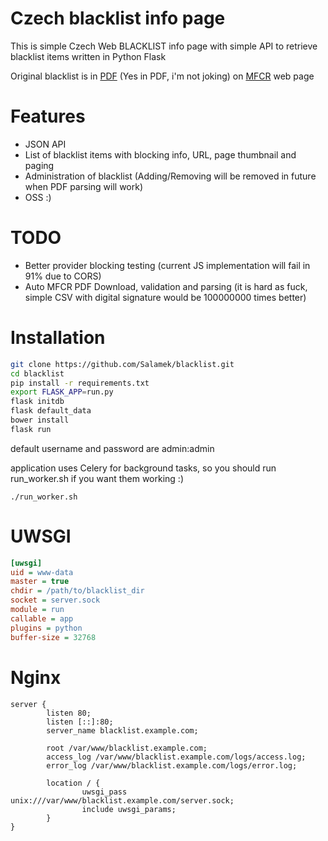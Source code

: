 # Czech blacklist info page

This is simple Czech Web BLACKLIST info page with simple API to retrieve blacklist items written in Python Flask

Original blacklist is in [PDF](http://www.mfcr.cz/assets/cs/media/Zverejnovane-udaje-ze-Seznamu-nepovolenych-internetovych-her_v1.pdf) (Yes in PDF, i'm not joking) on [MFCR](http://www.mfcr.cz/cs/soukromy-sektor/hazardni-hry/seznam-nepovolenych-internetovych-her/2017/zverejnovane-udaje-ze-seznamu-nepovoleny-29270) web page

# Features

* JSON API
* List of blacklist items with blocking info, URL, page thumbnail and paging
* Administration of blacklist (Adding/Removing will be removed in future when PDF parsing will work)
* OSS :)

# TODO

* Better provider blocking testing (current JS implementation will fail in 91% due to CORS)
* Auto MFCR PDF Download, validation and parsing (it is hard as fuck, simple CSV with digital signature would be 100000000 times better)

# Installation

```bash
git clone https://github.com/Salamek/blacklist.git
cd blacklist
pip install -r requirements.txt
export FLASK_APP=run.py
flask initdb
flask default_data
bower install
flask run
```

default username and password are admin:admin

application uses Celery for background tasks, so you should run run_worker.sh if you want them working :)

```
./run_worker.sh
```

# UWSGI

```ini
[uwsgi]
uid = www-data
master = true
chdir = /path/to/blacklist_dir
socket = server.sock
module = run
callable = app
plugins = python
buffer-size = 32768
```

# Nginx

```
server {
        listen 80;
        listen [::]:80;
        server_name blacklist.example.com;

        root /var/www/blacklist.example.com;
        access_log /var/www/blacklist.example.com/logs/access.log;
        error_log /var/www/blacklist.example.com/logs/error.log;

        location / {
                uwsgi_pass unix:///var/www/blacklist.example.com/server.sock;
                include uwsgi_params;
        }
}

```
